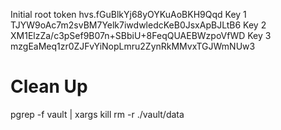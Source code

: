 Initial root token
hvs.fGuBlkYj68yOYKuAoBKH9Qqd
Key 1
TJYW9oAc7m2svBM7Yelk7iwdwledcKeB0JsxApBJLtB6
Key 2
XM1ElzZa/c3pSef9B07n+SBbiU+8FeqQUAEBWzpoVfWD
Key 3
mzgEaMeq1zr0ZJFvYiNopLmru2ZynRkMMvxTGJWmNUw3

# Clean Up
pgrep -f vault | xargs kill
rm -r ./vault/data